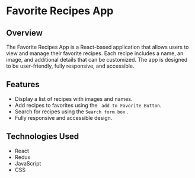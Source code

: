 # Favorite Recipes App

## Overview

The Favorite Recipes App is a React-based application that allows users to view and manage their favorite recipes. Each recipe includes a name, an image, and additional details that can be customized. The app is designed to be user-friendly, fully responsive, and accessible.

## Features

- Display a list of recipes with images and names.
- Add recipes to favorites using the ` add to Favorite Button`.
- Search for recipes using the `Search form box` .
- Fully responsive and accessible design.

## Technologies Used

- React
- Redux
- JavaScript
- CSS


